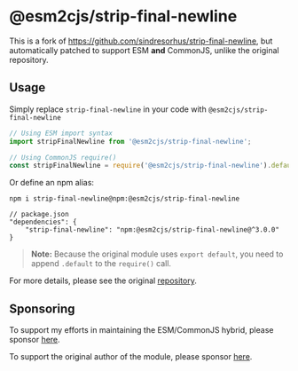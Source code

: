 # @esm2cjs/strip-final-newline

This is a fork of https://github.com/sindresorhus/strip-final-newline, but automatically patched to support ESM **and** CommonJS, unlike the original repository.

## Usage

Simply replace `strip-final-newline` in your code with `@esm2cjs/strip-final-newline`

```js
// Using ESM import syntax
import stripFinalNewline from '@esm2cjs/strip-final-newline';

// Using CommonJS require()
const stripFinalNewline = require('@esm2cjs/strip-final-newline').default;
```

Or define an npm alias:
```
npm i strip-final-newline@npm:@esm2cjs/strip-final-newline
```

```jsonc
// package.json
"dependencies": {
    "strip-final-newline": "npm:@esm2cjs/strip-final-newline@^3.0.0"
}
```

> **Note:**
> Because the original module uses `export default`, you need to append `.default` to the `require()` call.

For more details, please see the original [repository](https://github.com/sindresorhus/strip-final-newline).

## Sponsoring

To support my efforts in maintaining the ESM/CommonJS hybrid, please sponsor [here](https://github.com/sponsors/AlCalzone).

To support the original author of the module, please sponsor [here](https://github.com/sindresorhus/strip-final-newline).
